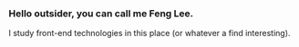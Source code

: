 ### Hello outsider, you can call me Feng Lee.

I study front-end technologies in this place (or whatever a find interesting).
